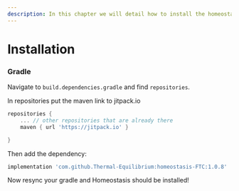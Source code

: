 ```yaml
---
description: In this chapter we will detail how to install the homeostasis library
---
```


# Installation

### Gradle 

Navigate to `build.dependencies.gradle` and find `repositories`. 

In repositories put the maven link to jitpack.io

```groovy
repositories {
    ... // other repositories that are already there
    maven { url 'https://jitpack.io' }

}
```

Then add the dependency:

```groovy
implementation 'com.github.Thermal-Equilibrium:homeostasis-FTC:1.0.8'
```

Now resync your gradle and Homeostasis should be installed!
